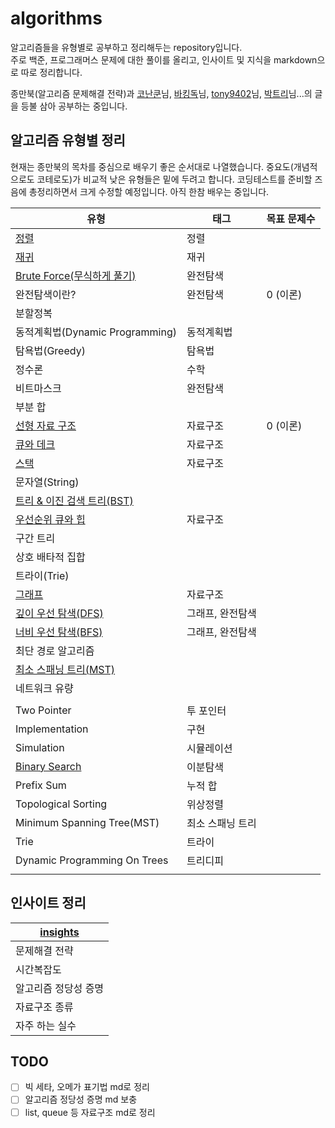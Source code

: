 # algorithms

알고리즘들을 유형별로 공부하고 정리해두는 repository입니다.  
주로 백준, 프로그래머스 문제에 대한 풀이를 올리고,
인사이트 및 지식을 markdown으로 따로 정리합니다.

종만북(알고리즘 문제해결 전략)과 [코난쿤](https://github.com/conankun/jmbook)님, [바킹독](https://blog.encrypted.gg/category/%EA%B0%95%EC%A2%8C/%EC%8B%A4%EC%A0%84%20%EC%95%8C%EA%B3%A0%EB%A6%AC%EC%A6%98?page=3)님, [tony9402](https://github.com/tony9402/baekjoon)님, [박트리](https://baactree.tistory.com/14)님...의 글을 등불 삼아 공부하는 중입니다.

## 알고리즘 유형별 정리
현재는 종만북의 목차를 중심으로 배우기 좋은 순서대로 나열했습니다.
중요도(개념적으로도 코테로도)가 비교적 낮은 유형들은 밑에 두려고 합니다.
코딩테스트를 준비할 즈음에 총정리하면서 크게 수정할 예정입니다.
아직 한참 배우는 중입니다.

| 유형 | 태그 | 목표 문제수 |
| --- | --- | --- |
| [정렬](https://github.com/wonseok2877/algorithms/tree/master/Sort) | 정렬 |  |
| [재귀](https://github.com/wonseok2877/algorithms/tree/master/Recursion) | 재귀 |  |
| [Brute Force(무식하게 풀기)](https://github.com/wonseok2877/algorithms/tree/master/BruteForce) | 완전탐색 |  |
| 완전탐색이란? | 완전탐색 | 0 (이론) |
| 분할정복 |  |  |
| 동적계획법(Dynamic Programming) | 동적계획법 |  |
| 탐욕법(Greedy) | 탐욕법 |  |
| 정수론 | 수학 |  |
| 비트마스크 | 완전탐색 |  |
| 부분 합 |  |  |
| [선형 자료 구조](https://github.com/wonseok2877/algorithms/tree/master/LenearDataStructure) | 자료구조 | 0 (이론) |
| [큐와 데크](https://github.com/wonseok2877/algorithms/tree/master/Queue&Deque) | 자료구조 |  |
| [스택](https://github.com/wonseok2877/algorithms/tree/master/Stack) | 자료구조 |  |
| 문자열(String) |  |  |
| [트리 & 이진 검색 트리(BST)](https://github.com/wonseok2877/algorithms/tree/master/Tree) |  |  |
| [우선순위 큐와 힙](https://github.com/wonseok2877/algorithms/tree/master/PriorityQueue) | 자료구조 |  |
| 구간 트리 |  |  |
| 상호 배타적 집합 |  |  |
| 트라이(Trie) |  |  |
| [그래프](https://github.com/wonseok2877/algorithms/tree/master/Graph) | 자료구조 |  |
| [깊이 우선 탐색(DFS)](https://github.com/wonseok2877/algorithms/tree/master/DFS) | 그래프, 완전탐색 |  |
| [너비 우선  탐색(BFS)](https://github.com/wonseok2877/algorithms/tree/master/BFS) | 그래프, 완전탐색 |  |
| 최단 경로 알고리즘 |  |  |
| [최소 스패닝 트리(MST)](https://github.com/wonseok2877/algorithms/tree/master/MST) |  |  |
| 네트워크 유량 |  |  |
|  |  |  |
| Two Pointer | 투 포인터 |  |
| Implementation | 구현 |  |
| Simulation | 시뮬레이션 |  |
| [Binary Search]() | 이분탐색 |  |
| Prefix Sum | 누적 합 |  |
| Topological Sorting | 위상정렬 |  |
| Minimum Spanning Tree(MST) | 최소 스패닝 트리 |  |
| Trie | 트라이 |  |
| Dynamic Programming On Trees | 트리디피 |  |
|  |  |  |

## 인사이트 정리

|  [insights](https://github.com/wonseok2877/algorithms/tree/master/%EC%9D%B8%EC%82%AC%EC%9D%B4%ED%8A%B8) |
|  --- |
|  문제해결 전략 |
|  시간복잡도 |
|  알고리즘 정당성 증명 |
|  자료구조 종류 |
|  자주 하는 실수 |

## TODO

- [ ] 빅 세타, 오메가 표기법 md로 정리
- [ ] 알고리즘 정당성 증명 md 보충
- [ ] list, queue 등 자료구조 md로 정리
